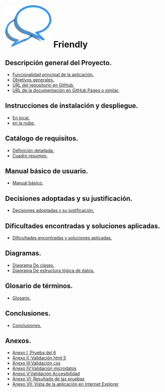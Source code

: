 ![Friendly](images/logo.png) **Friendly**
==================

Descripción general del Proyecto.
-------------------------------------

* [Funcionalidad principal de la aplicación.](funcionalidad_principal.md)   
* [Objetivos generales.](objetivos.md)   
* [URL del repositorio en GitHub.](https://github.com/fernando3287/friendly)   
* [URL de la documentación en GitHub Pages o similar.](https://fernando3287.github.io/friendly/)   


Instrucciones de instalación y despliegue.
------------------------------------------

* [En local.](local.md)   
* [en la nube.](nube.md)   


Catálogo de requisitos.
-----------------------

* [Definición detallada.](detallada.md)   
* [Cuadro resumen.](cuadro_resumen.md)

Manual básico de usuario.
-------------------------

* [Manual básico.](manual.md)    

Decisiones adoptadas y su justificación.
----------------------------------------

* [Decisiones adoptadas y su justificación.](decisiones.md)   

Dificultades encontradas y soluciones aplicadas.
------------------------------------------------

* [Dificultades encontradas y soluciones aplicadas.](dificultades.md)   


Diagramas.
----------

* [Diagrama De clases.](diagrama_clases.md)   
* [Diagrama De estructura lógica de datos.](diagrama_eld.md)   


Glosario de términos.
---------------------

* [Glosario.](glosario.md)   


Conclusiones.
-------------

* [Conclusiones.](conclusiones.md)   


Anexos.
-------

* [Anexo I :Prueba del 6](seis.md)   
* [Anexo II :Validación html 5](html.md)
* [Anexo III:Validación css ](css.md)
* [Anexo IV:Validación microdatos ](microdatos.md)  
* [Anexo V:Validación Accesibilidad ](accesibilidad.md)  
* [Anexo VI: Resultado de las pruebas ](pruebas.md)
* [Anexo VII: Vista de la aplicación en Internet Explorer](explorer.md)    
